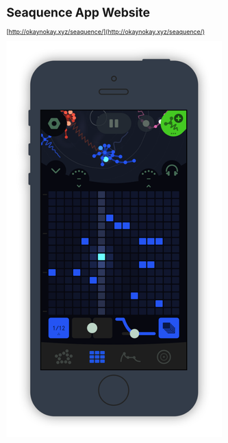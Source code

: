 # Seaquence App Website

[http://okaynokay.xyz/seaquence/](http://okaynokay.xyz/seaquence/)

![](https://github.com/oknk/seaquence/blob/v1.1.0/images/iphone5s_blue_3.png?raw=true)